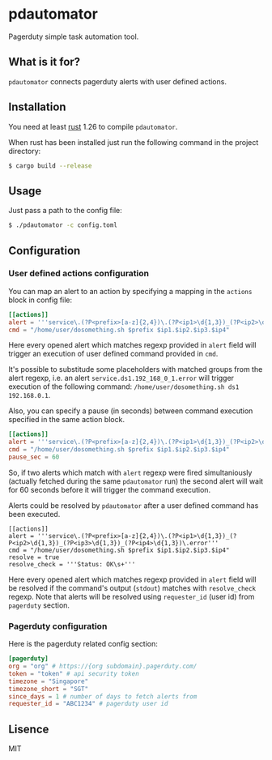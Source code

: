 # pdautomator
Pagerduty simple task automation tool.

## What is it for?
`pdautomator` connects pagerduty alerts with user defined actions.

## Installation

You need at least [rust](https://www.rust-lang.org/en-US/install.html) 1.26 to compile `pdautomator`.

When rust has been installed just run the following command in the project directory:

```bash
$ cargo build --release
```

## Usage

Just pass a path to the config file:

```bash
$ ./pdautomator -c config.toml
```

## Configuration

### User defined actions configuration
You can map an alert to an action by specifying a mapping in the `actions` block in config file:

```toml
[[actions]]
alert = '''service\.(?P<prefix>[a-z]{2,4})\.(?P<ip1>\d{1,3})_(?P<ip2>\d{1,3})_(?P<ip3>\d{1,3})_(?P<ip4>\d{1,3})\.error'''
cmd = "/home/user/dosomething.sh $prefix $ip1.$ip2.$ip3.$ip4"
```

Here every opened alert which matches regexp provided in `alert` field will trigger an execution of user defined command provided in `cmd`.

It's possible to substitude some placeholders with matched groups from the alert regexp, i.e. an alert `service.ds1.192_168_0_1.error` will trigger execution of the following command: `/home/user/dosomething.sh ds1 192.168.0.1`.

Also, you can specify a pause (in seconds) between command execution specified in the same action block.

```toml
[[actions]]
alert = '''service\.(?P<prefix>[a-z]{2,4})\.(?P<ip1>\d{1,3})_(?P<ip2>\d{1,3})_(?P<ip3>\d{1,3})_(?P<ip4>\d{1,3})\.error'''
cmd = "/home/user/dosomething.sh $prefix $ip1.$ip2.$ip3.$ip4"
pause_sec = 60
```

So, if two alerts which match with `alert` regexp were fired simultaniously (actually fetched during the same `pdautomator` run) the second alert will wait for 60 seconds before it will trigger the command execution.

Alerts could be resolved by `pdautomator` after a user defined command has been executed.

```
[[actions]]
alert = '''service\.(?P<prefix>[a-z]{2,4})\.(?P<ip1>\d{1,3})_(?P<ip2>\d{1,3})_(?P<ip3>\d{1,3})_(?P<ip4>\d{1,3})\.error'''
cmd = "/home/user/dosomething.sh $prefix $ip1.$ip2.$ip3.$ip4"
resolve = true
resolve_check = '''Status: OK\s+'''
```

Here every opened alert which matches regexp provided in `alert` field will be resolved if the command's output (`stdout`) matches with `resolve_check` regexp. Note that alerts will be resolved using `requester_id` (user id) from `pagerduty` section.

### Pagerduty configuration

Here is the pagerduty related config section:
```toml
[pagerduty]
org = "org" # https://{org subdomain}.pagerduty.com/
token = "token" # api security token
timezone = "Singapore"
timezone_short = "SGT"
since_days = 1 # number of days to fetch alerts from
requester_id = "ABC1234" # pagerduty user id
```

## Lisence

MIT
